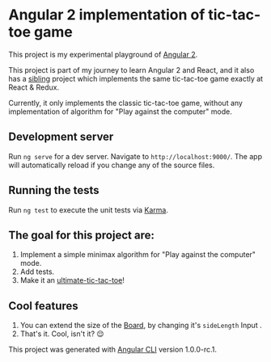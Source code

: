# Angular 2 implementation of tic-tac-toe game 

This project is my experimental playground of [Angular 2](https://angular.io/).

This project is part of my journey to learn Angular 2 and React, and it also has a [sibling](https://github.com/OmriKaduri/Angular2-tictac) project which implements the same tic-tac-toe game exactly at React & Redux.

Currently, it only implements the classic tic-tac-toe game, without any implementation of algorithm for "Play against the computer" mode.

## Development server
Run `ng serve` for a dev server. Navigate to `http://localhost:9000/`. The app will automatically reload if you change any of the source files.

## Running the tests

Run `ng test` to execute the unit tests via [Karma](https://karma-runner.github.io).

## The goal for this project are:
1. Implement a simple minimax algorithm for "Play against the computer" mode.
2. Add tests.
3. Make it an [ultimate-tic-tac-toe](http://vikeshkhanna.webfactional.com/ultimate/)! 

## Cool features

1. You can extend the size of the [Board](https://github.com/OmriKaduri/Angular2-tictac/blob/master/src/app/Board/board.component.ts), by changing it's `sideLength` Input .
2. That's it. Cool, isn't it? :relieved:

This project was generated with [Angular CLI](https://github.com/angular/angular-cli) version 1.0.0-rc.1.
